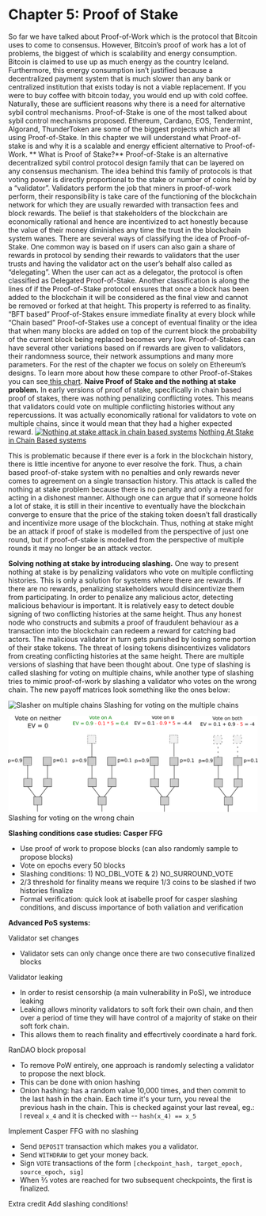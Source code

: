 # Chapter 5: Proof of Stake
So far we have talked about Proof-of-Work which is the protocol that Bitcoin uses to come to consensus. However, Bitcoin’s proof of work has a lot of problems, the biggest of which is scalability and energy consumption. Bitcoin is claimed to use up as much energy as the country Iceland. Furthermore, this energy consumption isn’t justified because a decentralized payment system that is much slower than any bank or centralized institution that exists today is not a viable replacement. If you were to buy coffee with bitcoin today, you would end up with cold coffee. Naturally, these are sufficient reasons why there is a need for alternative sybil control mechanisms. Proof-of-Stake is one of the most talked about sybil control mechanisms proposed. Ethereum, Cardano, EOS, Tendermint, Algorand, ThunderToken are some of the biggest projects which are all using Proof-of-Stake. In this chapter we will understand what Proof-of-stake is and why it is a scalable and energy efficient alternative to Proof-of-Work.
**
What is Proof of Stake?**
Proof-of-Stake is an alternative decentralized sybil control protocol design family that can be layered on any consensus mechanism. The idea behind this family of protocols is that voting power is directly proportional to the stake or number of coins held by a “validator”. Validators perform the job that miners in proof-of-work perform, their responsibility is take care of the functioning of the blockchain network for which they are usually rewarded with transaction fees and block rewards. The belief is that stakeholders of the blockchain are economically rational and hence are incentivized to act honestly because the value of their money diminishes any time the trust in the blockchain system wanes. 
There are several ways of classifying the idea of Proof-of-Stake. One common way is based on if users can also gain a share of rewards in protocol by sending their rewards to validators that the user trusts and having the validator act on the user’s behalf also called as “delegating”. When the user can act as a delegator, the protocol is often classified as Delegated Proof-of-Stake. Another classification is along the lines of if the Proof-of-Stake protocol ensures that once a block has been added to the blockchain it will be considered as the final view and cannot be removed or forked at that height.  This property is referred to as finality. “BFT based” Proof-of-Stakes ensure immediate finality at every block while “Chain based” Proof-of-Stakes use a concept of eventual finality or the idea that when many blocks are added on top of the current block the probability of the current block being replaced becomes very low.
Proof-of-Stakes can have several other variations based on if rewards are given to validators, their randomness source, their network assumptions and many more parameters. For the rest of the chapter we focus on solely on Ethereum’s designs. To learn more about how these compare to other Proof-of-Stakes you can see[ this chart](http://https://github.com/Mechanism-Labs/MetaAnalysis-of-Alternative-Consensus-Protocols " this chart"). 
**Naive Proof of Stake and the nothing at stake problem.**
In early versions of proof of stake, specifically in chain based proof of stakes, there was nothing penalizing conflicting votes. This means that validators could vote on multiple conflicting histories without any repercussions. It was actually economically rational for validators to vote on multiple chains, since it would mean that they had a higher expected reward. 
[![Nothing at stake attack in chain based systems](https://raw.githubusercontent.com/vbuterin/diagrams/master/possec.png "Nothing at stake attack in chain based systems")](http://https://github.com/ethereum/wiki/wiki/Proof-of-Stake-FAQs#what-is-the-nothing-at-stake-problem-and-how-can-it-be-fixed "Nothing at stake attack in chain based systems")
[Nothing At Stake in Chain Based systems](https://github.com/ethereum/wiki/wiki/Proof-of-Stake-FAQs#what-is-the-nothing-at-stake-problem-and-how-can-it-be-fixedhttp:// "Nothing At Stake in Chain Based systems")

This is problematic because if there ever is a fork in the blockchain history, there is little incentive for anyone to ever resolve the fork. Thus, a chain based proof-of-stake system with no penalties and only rewards never comes to agreement on a single transaction history. This attack is called the nothing at stake problem because there is no penalty and only a reward for acting in a dishonest manner. Although one can argue that if someone holds a lot of stake, it is still in their incentive to eventually have the blockchain converge to ensure that the price of the staking token doesn’t fall drastically and incentivize more usage of the blockchain. Thus, nothing at stake might be an attack if proof of stake is modelled from the perspective of just one round, but if proof-of-stake is modelled from the perspective of multiple rounds it may no longer be an attack vector.

**Solving nothing at stake by introducing slashing.**
One way to present nothing at stake is by penalizing validators who vote on multiple conflicting histories. This is only a solution for systems where there are rewards. If there are no rewards, penalizing stakeholders would disincentivize them from participating. 
In order to penalize any malicious actor, detecting malicious behaviour is important. It is relatively easy to detect double signing of two conflicting histories at the same height. Thus any honest node who constructs and submits a proof of fraudulent behaviour as a transaction into the blockchain can redeem a reward for catching bad actors. The malicious validator in turn gets punished by losing some portion of their stake tokens. 
The threat of losing tokens disincentivizes validators from creating conflicting histories at the same height. There are multiple versions of slashing that have been thought about. One type of slashing is called slashing for voting on multiple chains, while another type of slashing tries to mimic proof-of-work by slashing a validator who votes on the wrong chain. 
The new payoff matrices look something like the ones below: 

![Slasher on multiple chains](https://github.com/vbuterin/diagrams/raw/master/slasher1sec.png?raw=true "Slasher on multiple chains")
Slashing for voting on the multiple chains

![](https://github.com/vbuterin/diagrams/raw/master/slasher2sec.png?raw=true)
Slashing for voting on the wrong chain

**Slashing conditions case studies: Casper FFG**

* Use proof of work to propose blocks (can also randomly sample to propose blocks)
* Vote on epochs every 50 blocks
* Slashing conditions: 1) NO_DBL_VOTE & 2) NO_SURROUND_VOTE
* 2/3 threshold for finality means we require 1/3 coins to be slashed if two histories finalize
* Formal verification: quick look at isabelle proof for casper slashing conditions, and discuss importance of both valiation and verification

**Advanced PoS systems:**

Validator set changes

* Validator sets can only change once there are two consecutive finalized blocks

Validator leaking

* In order to resist censorship (a main vulnerability in PoS), we introduce leaking
* Leaking allows minority validators to soft fork their own chain, and then over a period of time they will have control of a majority of stake on their soft fork chain. 
* This allows them to reach finality and effecrtively coordinate a hard fork. 

RanDAO block proposal

* To remove PoW entirely, one approach is randomly selecting a validator to propose the next block.
* This can be done with onion hashing
* Onion hashing: has a random value 10,000 times, and then commit to the last hash in the chain. Each time it's your turn, you reveal the previous hash in the chain. This is checked against your last reveal, eg.:
I reveal `x_4` and it is checked with -- `hash(x_4) == x_5`

Implement Casper FFG with no slashing

* Send `DEPOSIT` transaction which makes you a validator.
* Send `WITHDRAW` to get your money back.
* Sign `VOTE` transactions of the form 
`[checkpoint_hash, target_epoch, source_epoch, sig]`
* When ⅔ votes are reached for two subsequent checkpoints, the first is finalized.

Extra credit
Add slashing conditions!




